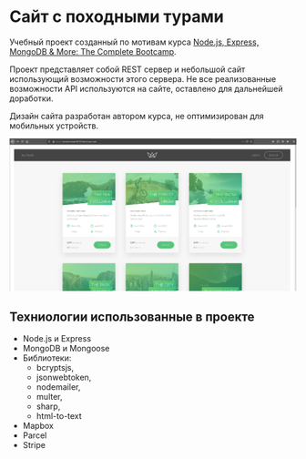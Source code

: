 # Сайт с походными турами

Учебный проект созданный по мотивам курса [Node.js, Express, MongoDB & More: The Complete Bootcamp][1].

Проект представляет собой REST сервер и небольшой сайт использующий возможности этого сервера. Не все реализованные возможности API используются на сайте, оставлено для дальнейшей доработки.

Дизайн сайта разработан автором курса, не оптимизирован для мобильных устройств.

[!["Живой" сайт][3]][2]

[1]: https://www.udemy.com/course/nodejs-express-mongodb-bootcamp/ 'Курс на Udemy'
[2]: https://arcane-stream-89122.herokuapp.com/ 'Сайт на heroku'
[3]: https://raw.githubusercontent.com/ottokirik/express-natours/master/natours.png 'Сайт'

## Техниологии использованные в проекте

- Node.js и Express
- MongoDB и Mongoose
- Библиотеки:
  - bcryptsjs,
  - jsonwebtoken,
  - nodemailer,
  - multer,
  - sharp,
  - html-to-text
- Mapbox
- Parcel
- Stripe
